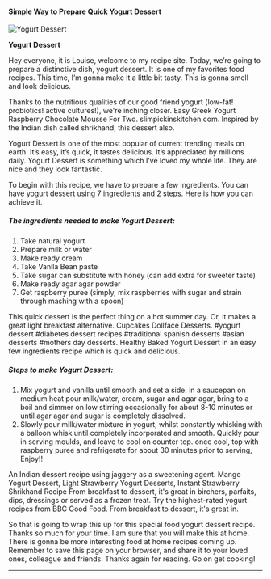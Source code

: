             

#### Simple Way to Prepare Quick Yogurt Dessert

![Yogurt Dessert](https://img-global.cpcdn.com/recipes/09e24bbbeac342fb/751x532cq70/yogurt-dessert-recipe-main-photo.jpg)

**Yogurt Dessert**

Hey everyone, it is Louise, welcome to my recipe site. Today, we’re going to prepare a distinctive dish, yogurt dessert. It is one of my favorites food recipes. This time, I’m gonna make it a little bit tasty. This is gonna smell and look delicious.

Thanks to the nutritious qualities of our good friend yogurt (low-fat! probiotics! active cultures!), we're inching closer. Easy Greek Yogurt Raspberry Chocolate Mousse For Two. slimpickinskitchen.com. Inspired by the Indian dish called shrikhand, this dessert also.

Yogurt Dessert is one of the most popular of current trending meals on earth. It’s easy, it’s quick, it tastes delicious. It’s appreciated by millions daily. Yogurt Dessert is something which I’ve loved my whole life. They are nice and they look fantastic.

To begin with this recipe, we have to prepare a few ingredients. You can have yogurt dessert using 7 ingredients and 2 steps. Here is how you can achieve it.

##### The ingredients needed to make Yogurt Dessert:

1.  Take natural yogurt
2.  Prepare milk or water
3.  Make ready cream
4.  Take Vanila Bean paste
5.  Take sugar can substitute with honey (can add extra for sweeter taste)
6.  Make ready agar agar powder
7.  Get raspberry puree (simply, mix raspberries with sugar and strain through mashing with a spoon)

This quick dessert is the perfect thing on a hot summer day. Or, it makes a great light breakfast alternative. Cupcakes Dollface Desserts. #yogurt dessert #diabetes dessert recipes #traditional spanish desserts #asian desserts #mothers day desserts. Healthy Baked Yogurt Dessert in an easy few ingredients recipe which is quick and delicious.

##### Steps to make Yogurt Dessert:

1.  Mix yogurt and vanilla until smooth and set a side. in a saucepan on medium heat pour milk/water, cream, sugar and agar agar, bring to a boil and simmer on low stirring occasionally for about 8-10 minutes or until agar agar and sugar is completely dissolved.
2.  Slowly pour milk/water mixture in yogurt, whilst constantly whisking with a balloon whisk until completely incorporated and smooth. Quickly pour in serving moulds, and leave to cool on counter top. once cool, top with raspberry puree and refrigerate for about 30 minutes prior to serving, Enjoy!!

An Indian dessert recipe using jaggery as a sweetening agent. Mango Yogurt Dessert, Light Strawberry Yogurt Desserts, Instant Strawberry Shrikhand Recipe From breakfast to dessert, it's great in birchers, parfaits, dips, dressings or served as a frozen treat. Try the highest-rated yogurt recipes from BBC Good Food. From breakfast to dessert, it's great in.

So that is going to wrap this up for this special food yogurt dessert recipe. Thanks so much for your time. I am sure that you will make this at home. There is gonna be more interesting food at home recipes coming up. Remember to save this page on your browser, and share it to your loved ones, colleague and friends. Thanks again for reading. Go on get cooking!

* * *